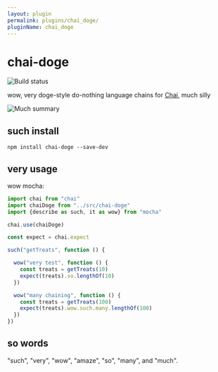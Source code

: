 ```yaml
---
layout: plugin
permalink: plugins/chai_doge/
pluginName: chai_doge
---
```


# chai-doge

![Build status](https://travis-ci.org/n3dst4/chai-doge.svg?branch=master)

wow, very doge-style do-nothing language chains for [Chai](http://chaijs.com/), much silly

![Much summary](https://i.imgflip.com/1k9uni.jpg)


## such install

```
npm install chai-doge --save-dev
```


## very usage

wow mocha:

```js
import chai from "chai"
import chaiDoge from "../src/chai-doge"
import {describe as such, it as wow} from "mocha"

chai.use(chaiDoge)

const expect = chai.expect

such("getTreats", function () {

  wow("very test", function () {
    const treats = getTreats(10)
    expect(treats).so.lengthOf(10)
  })

  wow("many chaining", function () {
    const treats = getTreats(100)
    expect(treats).wow.such.many.lengthOf(100)    
  })
})
```


## so words

"such", "very", "wow", "amaze", "so", "many", and "much".

[doge-meme]: https://imgflip.com/i/1k9uni
